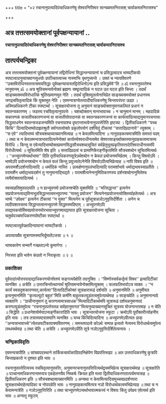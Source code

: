+++
title = "०२ रचानानुपत्यादिपंचाधिकरणेषु सेश्वरनिरीश्वर सान्ख्यमतनिरासश् चार्वाकमतनिरासश्च"

+++


## अत्र तत्तत्समयोक्तानां पूर्वपक्षन्यायानां ..

**रचानानुपत्यादिपंचाधिकरणेषु सेश्वरनिरीश्वर सान्ख्यमतनिरासश् चार्वाकमतनिरासश्च**

## **तात्पर्यचन्द्रिका**

अत्र तत्तत्समयोक्तानां पूर्वपक्षन्यायानां तद्विरोधिनां सिद्धान्तन्यायानां च प्रसिद्धत्वादत्र भाष्यटीकयोः स्पष्टत्वादनुव्याख्यानसुधयोः प्रपञ्चितत्वाच्च नास्माभिः पृथगुच्यन्ते । उक्तं च न्यायविवरणे ‘‘उक्तविरोधिनस्तत्तत्समयसिद्धाः पूर्वपक्षन्यायास्तद्विरोधिनोऽन्य इति प्रसिद्धमेवे’’ति ॥ ॐ रचनानुपपत्तेश्च नानुमानम् ॐ ॥ अत्र श्रुतिसमन्वयेनोक्तं ब्रह्मणः स्रष्ट्टत्वादिकं न घटत उत घटत इति चिन्ता । तदर्थं साङ्ख्यसमयविरोधात्किं श्रुतिरप्रमाणमुत नेति । तदर्थं युक्तिमूलत्वेनाभिप्रेत साङ्ख्यसमयोक्तं प्रधानस्य जगद्रचयितृत्वादिकं किं युक्तमुत नेति । एवमन्यत्राप्येतत्पादीयाधिकरणेषु चिन्तापरंपरा ऊह्या । अस्मिन्नधिकरणे टीका स्पष्टार्था । सूत्राक्षरयोजना तु अनुमानं साङ्ख्योक्तानुमानकल्पितं प्रधानं न स्वतन्त्रकारणम् । जडस्य रचयितृत्वानुपपत्तेः । चशब्दोक्तान् मानाभावाच्च । न चानुमानं मानम् । महदादिकं सकारणकं सजातीयकारणजन्यं वा सजातीयोपादानकं वा स्वतन्त्रकारणजन्यं वा कार्यत्वादित्याद्यनुमानरचनायाः सिद्धसाधनेन स्वतन्त्रजडजन्यमिति रचनायाश्च दृष्टान्ताभावेनानुपपत्तेरिति द्रष्टव्या । द्वितीयाधिकरणे ‘‘यच्च किंचि’’ दित्यादिभाष्योदाहृतश्रुतौ सर्वगतत्वोक्तेः प्रकृतोपयोगं दर्शयितुं टीकायां ‘‘सत्तादिप्रदानाये’’ त्युक्तम् । ‘‘स एवे’’ त्यादिभाष्यं सौत्रचशब्दव्याख्यानमित्याह ॥ न केवलमित्यादिना ॥ नानुग्राहकत्वमात्रमिति समस्तं पदम् । तथा च न केवलमन्यत्राभावादित्यनेनोक्तं कार्यस्येश्वराधीनत्वमेव सेश्वरसाङ्ख्योक्तस्यानुग्राहकत्वमात्रस्य विरोधि । किन्तु स एवेत्यादिभाष्योक्तप्रमाणसिद्धसौत्रचशब्दसूचितं सर्वहेतुभूतप्रकृतिसत्तादेरीश्वराधीनत्वमपि विरोधीत्यर्थः ॥ सूचितमिति शेष इति ॥ सत्तादिप्रदत्वं च प्रामाणिकैरङ्गीकृतमिति सौत्रचशब्देन सूचितमित्यर्थः । ‘‘अभ्युपगमेप्यर्थाभावा’’ दिति तृतीयाधिकरणसूत्रेऽर्थशब्देन न केवलं प्रयोजनमभिप्रेतम् । किन्तु विषयोऽपि । भाष्येऽपि प्रयोजनशब्देन न केवलं फलं किन्तु प्रयुज्यतेऽनेनेति विषयोऽपीत्यभिप्रेत्याह ॥ नापि विषय इति ॥ अपरामर्शेऽदर्शनादित्यादि ॥ धर्मादिकं नास्ति । प्रत्यक्षेणानुपलंभादित्यादि परामर्शाभावे धर्माद्यभावस्याप्रतीतेः । परामर्शेन धर्माद्यभावदर्शनं तु नानुमानाद्भिद्यते । परामर्शेत्यनेनानुमितिकरणस्य दर्शनशब्देनानुमितेश्च त्वयैवोक्तत्वादित्यर्थः ।

स्वव्याहतिमुपपादयति ॥ न ह्यभ्युपगमो प्रयोजनश्चेति युक्तमिति ॥ ‘‘मत्सिद्धान्त’’ इत्यनेन सप्रयोजनत्वाद्यविनाभूतसिद्धान्तत्वमभ्युपगम्य ‘‘मास्तु प्रयोजन’’ मित्यनेनाप्रयोजनत्वोक्तिर्व्याहतेत्यर्थः । अत्र भाष्ये ‘‘उपेक्ष्य’’ इत्यनेन टीकायां ‘‘न युक्त’’ मित्यनेन च पूर्वसूत्रान्नञोऽनुवृत्तिर्दर्शिता । अनेन च त्वदीयशास्त्रस्य सिद्धान्तत्वानभ्युपगमे सिद्धमस्मदिष्टम् । अभ्युपगमेऽपि तव्द्यापकयोर्विषयप्रयोजनयोरभावाभ्युपगमाव्द्याघात इति सूत्राक्षरयोजना सूचिता । चतुर्थपञ्चमाधिकरणयोष्टीका स्पष्टार्था ॥

स्पष्टत्वात्पूर्वपक्षादिन्यायानां भाष्यटीकयोः ।

अपव्याख्यैव सूत्राणामस्माभिर्दूष्यतेंऽजसा ॥ १ ॥

भाष्यकारेण सन्मार्गे गच्छताऽन्ये कुमार्गगाः ।

निरस्ता इति भावेन कंठतो न निराकृताः ॥ २ ॥

### **प्रकाशिका**

पूर्वपादांत्योत्तरपादाद्याधिकरणयोर्नावश्यं सङ्गत्यपेक्षेति तदनुक्तिः । ‘‘विष्णोस्सर्वकर्तृत्वं विषय’’ इत्यादिटीकां व्यनक्ति ॥ अत्रेति ॥ उत्तरचिन्तोत्थानार्थं श्रुतिसमन्वयेनोक्तमित्युक्तम् । फलफलिभावोऽत्र व्यक्तः । ‘‘न कार्यं स्वसदृशकारणवत्,कार्यत्वा’’दित्यादिटीकोक्तं सूत्राक्षरारूढं दर्शयति ॥ अनुमानमिति ॥ अनुमीयत इत्यनुमानमिति ‘‘कृत्यल्युटो बहुल’’मिति कर्मणि बाहुलकल्युडंतत्वमुपेत्यार्थमाह ॥ साङ्ख्येति ॥ अनुमानान्यग्रे व्यक्तानि । ‘‘प्राचीनानुमानं तु कारणत्वमात्रसाधक’’मित्यादिटीकार्थमपि सूत्रारूढं दर्शयन्ननुमानपदं करणल्युडंतमुपेत्य ‘‘रचनानुपपत्तेस्तन्न सर्वज्ञानुमागत’’मित्यनुव्याख्यानसूचितं सूत्रस्य योजनान्तरमाह ॥ न चेति ॥ सिद्धेति ॥ प्रधानेशयोर्मयाऽप्यङ्गीकारादिति भावः । सूत्रान्तरयोजना स्फुटा । क्रमोऽपि पूर्वोक्तरीत्योहनीय इति भावः । तत्र तत्रास्पष्टवाक्यानि व्यनक्ति ॥ यच्च किंचिदित्यादिना ॥ अभ्युपगमेऽपीत्यतः प्राक् ‘‘अन्यत्राभावाच्चे’’त्येतन्नयटीकावाक्यविवरणम् । समस्तपदत्वे कोऽर्थः सम्पन्न इत्यतो नेत्यस्य विरोधार्थत्वमुपेत्य लब्धमर्थमाह ॥ तथा चेति ॥ अत्रेति । अभ्युपगमेऽपीति सूत्रे नञोऽनुवृत्तिर्दर्शितेत्यन्वयः ।

### **चन्द्रिकाविवृतिः**

एवमन्यत्रापीति ॥ सांख्यपदस्थाने तार्किकचार्वाकादिपदनिक्षेपेण विप्रपत्तिरूह्या ॥ अत उत्तराधिकरणेषु कुत्रापि चिन्ताप्रकारो न दृश्यत इति भावः ॥

रचनानुपपत्तेरित्यस्य रचयितृत्वानुपपत्तिः, अनुमानरचनानुपपत्तिरित्यर्थद्वयमभिप्रेत्य सूत्राक्षरार्थमाह ॥ सूत्राक्षरेति ॥ पञ्चानामधिकरणानामप्यत्र एकहेलनयैव निष्कर्षः क्रियत इति मत्वा द्वितीयाधिकरणतात्पर्यमप्यत्राह ॥ द्वितीयाधिकरण इति ॥ सौत्रचशब्दव्याख्यानमिति ॥ अन्यथा न केवामित्यादिसमुच्चयप्रदर्शनपरा सूत्राक्षरार्थमाहेत्यादिका च नोपपन्नेति भावः ॥ नानुग्राहकत्वमित्यत्र नञो विरोधार्थकत्वमभिप्रेत्याह ॥ तथा च न केवामन्यत्रेति ॥ नञोऽनुवृत्तिरिति ॥ तथा चाभ्युपगमेऽप्यर्थाभावात्मकत्त्वं न विषयः किंतु उपेक्ष्य एवेत्यर्थ इति भावः ॥ अन्यत्तु स्फुटम्

